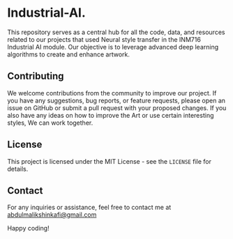# Industrial-AI.
This repository serves as a central hub for all the code, data, and resources related to our projects that used Neural style transfer in the INM716 Industrial AI module. Our objective is to leverage advanced deep learning algorithms to create and enhance artwork.

## Contributing
We welcome contributions from the community to improve our project. If you have any suggestions, bug reports, or feature requests, please open an issue on GitHub or submit a pull request with your proposed changes. If you also have any ideas on how to improve the Art or use certain interesting styles, We can work together.

## License
This project is licensed under the MIT License - see the `LICENSE` file for details.

## Contact
For any inquiries or assistance, feel free to contact me at abdulmalikshinkafi@gmail.com

Happy coding!
